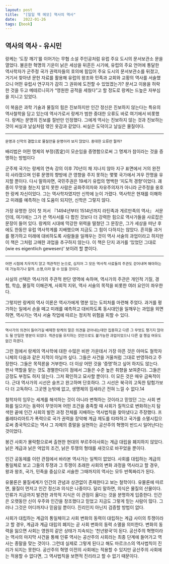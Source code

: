 ```yaml
---
layout: post
title:  "[일일 책 메모] 역사의 역사"
date:   2022-01-26
tags: [book]
---
```

## 역사의 역사 - 유시민
랑케는 ‘도장 깨기’를 이어가는 무협 소설 주인공처럼 유럽 주요 도시의 문서보관소 문을 열었다. 불온한 혁명의 기운이 낡은 세상을 뒤흔든 시기에, 유럽의 주요 언어에 통달한 역사학자가 군주정 국가 권력자들의 호의에 힘입어 주요 도시의 문서보관소를 뒤졌고, 거기서 찾아낸 문헌 자료를 활용해 유럽의 왕조와 민족과 교회와 교황의 역사를 서술했으니 어떤 유럽사 연구자가 감히 그 권위에 도전할 수 있었겠는가? 문서고 이용을 허락한 것을 두고 메테르니히가 “영원한 공적을 세웠다”고 할 정도로 랑케는 드높은 자부심을 지니고 있었다.

이 복음은 과학 기술과 물질의 힘은 진보하지만 인간 정신은 진보하지 않는다는 특유의 역사철학을 담고 있는데 역사가로서 랑케가 범한 중대한 오류도 바로 여기에서 비롯했다. 랑케는 문명의 진보를 절반만 인정했다. 그에게 역사는 진보하지 않는 것과 진보하는 것이 씨실과 날실처럼 엮인 옷감과 같았다. 씨실은 도덕이고 날실은 물질이다.
<hr/>
<small>문명과 신학의 결합으로 물질만을 문명이라 보지 않았다. 중대한 오류란 뭘까?</small>

배리법은 어떤 명제의 부정(否定)이 모순임을 증명함으로써 그 명제가 참이라는 것을 증명하는 방법이다

군주제 국가는 랑케의 연속 강의 이후 70년이 채 지나지 않아 지구 표면에서 거의 완전히 사라졌으며 인류 문명의 향방에 큰 영향을 주지 못하는 몇몇 국가에서 겨우 잔명을 유지할 뿐이다. 다시 말하자면, 국민주권은 19세기 유럽의 명백한 ‘지도적 경향’이었다. 괘종이 무엇을 쳤는지 알지 못한 사람은 공화주의자와 자유주의자가 아니라 군주정을 옹호한 랑케 자신이었다. 그는 역사학자였지만 신학에 눈이 가렸다. 역사학은 현재를 이해하고 미래를 예측하는 데 도움이 되지만, 신학은 그렇지 않다.

가장 유명한 것이 첫 저서 『1494년부터 1514년까지 라틴족과 게르만족의 역사』 서문인데, 여기에는 그가 쓴 역사서를 다 합친 것보다 더 강력한 힘으로 역사가들을 사로잡은 문장이 들어 있다. 랑케의 시대에 막강한 위력을 떨쳤던 그 문장은, 그가 세상을 떠난 후에도 한동안 유럽 역사학계를 지배했으며 지금도 그 힘이 다하지는 않았다. 흔히들 과거를 평가하고 미래에 대비하도록 사람들을 일깨우는 것이 역사 서술의 과업이라고 하지만 이 책은 그처럼 고매한 과업을 추구하지 않는다. 이 책은 단지 과거를 ‘있었던 그대로(wie es eigentlich gewesen)’ 보이려 할 뿐이다.
<hr/>
<small>어떤 시점에 치우치지 않고 객관적인 눈으로, 심지어 그 모든 역사적 사료들의 주관도 걷어내며 해야하는데 가능하기나 할까. 소명,이라 할 수 있을 것이다.</small>

사실의 선택은 역사가의 주관적 판단 영역에 속하며, 역사가의 주관은 개인적 기질, 경험, 학습, 물질적 이해관계, 사회적 지위, 역사 서술의 목적을 비롯한 여러 요인이 좌우한다.

그렇지만 랑케의 역사 이론은 역사가에게 명분 있는 도피처를 마련해 주었다. 과거를 평가하는 일에서 손을 떼고 미래를 예측하고 대비하도록 동시대인을 일깨우는 과업을 외면하면, 역사가는 역사 서술 작업에 따르는 정치적 위험을 피할 수 있다.
<hr/>
<small>역사가의 의견이 들어가길 배제한 랑케의 말은 의견을 걷어내는데만 집중하고 다른 그 무엇도 챙기지 않아도 될 안일한 명분이 되었다. 객관성을 유지하는 것만으로도 불가능한 과업이었으니 다른 걸 챙길 여유도 없긴 하겠다.</small>

그런 점에서 랑케의 역사학에 대한 수많은 비판 가운데서 가장 아픈 것은 아마도 철학자 니체의 다음과 같은 지적이 아닐까 싶다. 그들은 사건을 거울처럼 그대로 반영하라고 주장한다. 그들은 목적론을 거부한다. 더 이상 어떤 것을 ‘증명’하고 싶어 하지도 않는다. 판사 역할을 맡는 것도 경멸한다(이 점에서 그들은 수준 높은 취향을 보여준다). 그들은 긍정도 부정도 하지 않는다. 그저 확인하고 묘사할 뿐이다. 이 모든 것은 매우 금욕적이다. 근대 역사가의 시선은 슬프고 완고하며 단호하다. 그 시선은 북극의 고독한 탐험가보다 더 고독하다. 그곳엔 눈밖에 없고, 생명체의 낌새라곤 전혀 느낄 수 없다.14

철학자의 임무는 세계를 해석하는 것이 아니라 변혁하는 것이라고 믿었던 그는 사회 변화를 일으키는 동력이 무엇이며 어떤 조건을 충족할 때 사회가 질적으로 변화하는지 탐색한 끝에 인간 사회의 발전 과정 전체를 지배하는 역사법칙을 찾아냈다고 주장했다. 프롤레타리아트가 폭력으로 국가 권력을 장악해 계급 제도를 타파하고 국가를 소멸시킴으로써 종국적으로는 역사 그 자체의 종말을 실현하는 공산주의 혁명이 반드시 일어난다는 것이었다.

봉건 사회가 몰락함으로써 출현한 현대의 부르주아사회는 계급 대립을 폐지하지 않았다. 낡은 계급과 낡은 억압의 조건, 낡은 투쟁의 형태를 새것으로 바꾸었을 뿐이다.

인간 공동체를 이런 관점에서 바라본 역사가는 일찍이 없었다. 사회를 대립하는 계급의 통일체로 보고 그들의 투쟁과 그 투쟁이 초래한 사회의 변화 과정을 역사라고 할 경우, 왕과 왕조, 국가, 민족을 중심으로 서술한 그때까지의 역사는 모두 반쪽짜리가 된다.

유물론은 물질세계가 인간의 관념과 상관없이 존재한다고 보는 철학이다. 유물론에 따르면, 물질이 먼저고 인간 정신과 의식은 나중이다. 달리 말하면, 의식은 물질의 산물이다. 인류가 지금까지 발견한 과학적 지식은 이 관점이 옳다는 것을 분명하게 입증한다. 인간은 오랫동안 신이 우주와 인간을 창조했다고 믿었고 지금도 그렇게 믿는 사람이 많다. 그러나 그것은 어디까지나 믿음일 뿐이다. 진리인지 아닌지 검증할 방법이 없다.

사회가 대립하는 계급의 통일체이고 사회 변화의 동력이 대립하는 계급 사이의 투쟁이라고 할 경우, 계급과 계급 대립의 폐지는 곧 사회 변화의 동력 소멸을 의미한다. 변화의 동력을 잃으면 사회는 영원히 같은 상태가 지속되는 ‘천년왕국’이 된다. 공산주의 혁명이라는 역사의 마지막 사건을 통해 인류 역사는 공산주의 사회라는 최종 단계에 들어가고 역사는 종말을 맞는 것이다. 그런데 실제로 그렇게 된다고 해도 마르크스의 역사법칙이 진리가 되지는 못한다. 공산주의 혁명 이전의 사회에는 적용할 수 있지만 공산주의 사회에는 적용할 수 없다면, 그 역사법칙을 보편적 진리라고 할 수 없기 때문이다.